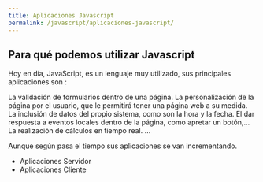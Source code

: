 ```yaml
---
title: Aplicaciones Javascript
permalink: /javascript/aplicaciones-javascript/
---
```


## Para qué podemos utilizar Javascript


Hoy en día, JavaScript, es un lenguaje muy utilizado, sus principales aplicaciones son :

La validación de formularios dentro de una página.
La personalización de la página por el usuario, que le permitirá tener una página web a su medida.
La inclusión de datos del propio sistema, como son la hora y la fecha.
El dar respuesta a eventos locales dentro de la página, como apretar un botón,…
La realización de cálculos en tiempo real.
...

Aunque según pasa el tiempo sus aplicaciones se van incrementando.

* Aplicaciones Servidor
* Aplicaciones Cliente
